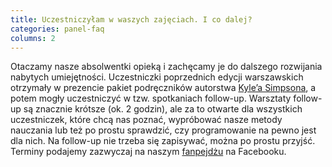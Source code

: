 ```yaml
---
title: Uczestniczyłam w waszych zajęciach. I co dalej?
categories: panel-faq
columns: 2
---
```

Otaczamy nasze absolwentki opieką i zachęcamy je do dalszego rozwijania nabytych umiejętności. Uczestniczki poprzednich edycji warszawskich otrzymały w prezencie pakiet podręczników autorstwa [Kyle’a Simpsona](https://github.com/getify/You-Dont-Know-JS), a potem mogły uczestniczyć w tzw. spotkaniach follow-up. Warsztaty follow-up są znacznie krótsze (ok. 2 godzin), ale za to otwarte dla wszystkich uczestniczek, które chcą nas poznać, wypróbować nasze metody nauczania lub też po prostu sprawdzić, czy programowanie na pewno jest dla nich. Na follow-up nie trzeba się zapisywać, można po prostu przyjść. Terminy podajemy zazwyczaj na naszym [fanpejdżu](https://www.facebook.com/girlsjs) na Facebooku.
